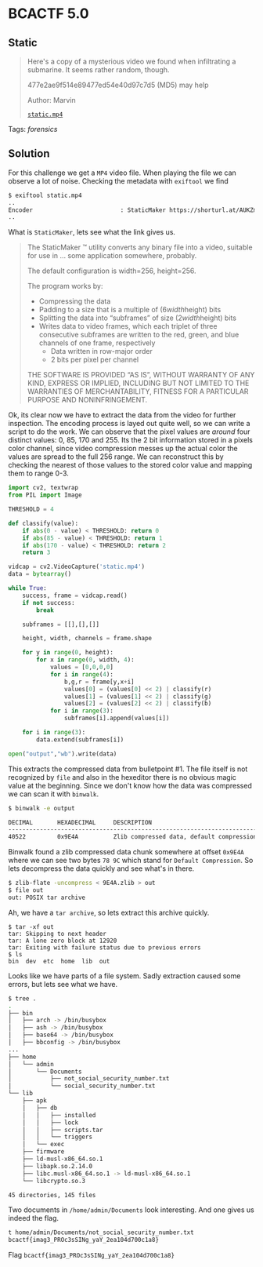 # BCACTF 5.0

## Static

> Here's a copy of a mysterious video we found when infiltrating a submarine. It seems rather random, though.
> 
> 477e2ae9f514e89477ed54e40d97c7d5 (MD5) may help
> 
> Author: Marvin
> 
> [`static.mp4`](static.mp4)

Tags: _forensics_

## Solution
For this challenge we get a `MP4` video file. When playing the file we can observe a lot of noise. Checking the metadata with `exiftool` we find

```bash
$ exiftool static.mp4
..
Encoder                         : StaticMaker https://shorturl.at/AUKZm
..
```

What is `StaticMaker`, lets see what the link gives us.

> The StaticMaker ™ utility converts any binary file into a video, suitable for use in … some application somewhere, probably.
> 
> The default configuration is width=256, height=256.
> 
> The program works by:
> * Compressing the data
> * Padding to a size that is a multiple of (6*width*height) bits
> * Splitting the data into “subframes” of size (2*width*height) bits
> * Writes data to video frames, which each triplet of three consecutive subframes are written to the red, green, and blue channels of one frame, respectively
>   * Data written in row-major order
>   * 2 bits per pixel per channel
> 
> THE SOFTWARE IS PROVIDED “AS IS”, WITHOUT WARRANTY OF ANY KIND, EXPRESS OR IMPLIED, INCLUDING BUT NOT LIMITED TO THE WARRANTIES OF MERCHANTABILITY, FITNESS FOR A PARTICULAR PURPOSE AND NONINFRINGEMENT.

Ok, its clear now we have to extract the data from the video for further inspection. The encoding process is layed out quite well, so we can write a script to do the work. We can observe that the pixel values are *around* four distinct values: 0, 85, 170 and 255. Its the 2 bit information stored in a pixels color channel, since video compression messes up the actual color the values are spread to the full 256 range. We can reconstruct this by checking the nearest of those values to the stored color value and mapping them to range 0-3.

```python
import cv2, textwrap
from PIL import Image

THRESHOLD = 4

def classify(value):
    if abs(0 - value) < THRESHOLD: return 0
    if abs(85 - value) < THRESHOLD: return 1
    if abs(170 - value) < THRESHOLD: return 2
    return 3

vidcap = cv2.VideoCapture('static.mp4')
data = bytearray()

while True:
    success, frame = vidcap.read()
    if not success:
        break

    subframes = [[],[],[]]

    height, width, channels = frame.shape

    for y in range(0, height):
        for x in range(0, width, 4):
            values = [0,0,0,0]
            for i in range(4):
                b,g,r = frame[y,x+i]
                values[0] = (values[0] << 2) | classify(r)
                values[1] = (values[1] << 2) | classify(g)
                values[2] = (values[2] << 2) | classify(b)
            for i in range(3):
                subframes[i].append(values[i])

    for i in range(3):
        data.extend(subframes[i])

open("output","wb").write(data)
```

This extracts the compressed data from bulletpoint #1. The file itself is not recognized by `file` and also in the hexeditor there is no obvious magic value at the beginning. Since we don't know how the data was compressed we can scan it with `binwalk`.

```bash
$ binwalk -e output

DECIMAL       HEXADECIMAL     DESCRIPTION
--------------------------------------------------------------------------------
40522         0x9E4A          Zlib compressed data, default compression
```

Binwalk found a zlib compressed data chunk somewhere at offset `0x9E4A` where we can see two bytes `78 9C` which stand for `Default Compression`. So lets decompress the data quickly and see what's in there.

```bash
$ zlib-flate -uncompress < 9E4A.zlib > out
$ file out
out: POSIX tar archive
```

Ah, we have a `tar archive`, so lets extract this archive quickly.

```
$ tar -xf out
tar: Skipping to next header
tar: A lone zero block at 12920
tar: Exiting with failure status due to previous errors
$ ls
bin  dev  etc  home  lib  out
```

Looks like we have parts of a file system. Sadly extraction caused some errors, but lets see what we have.

```bash
$ tree .
.
├── bin
│   ├── arch -> /bin/busybox
│   ├── ash -> /bin/busybox
│   ├── base64 -> /bin/busybox
│   ├── bbconfig -> /bin/busybox
...
├── home
│   └── admin
│       └── Documents
│           ├── not_social_security_number.txt
│           └── social_security_number.txt
└── lib
    ├── apk
    │   ├── db
    │   │   ├── installed
    │   │   ├── lock
    │   │   ├── scripts.tar
    │   │   └── triggers
    │   └── exec
    ├── firmware
    ├── ld-musl-x86_64.so.1
    ├── libapk.so.2.14.0
    ├── libc.musl-x86_64.so.1 -> ld-musl-x86_64.so.1
    └── libcrypto.so.3

45 directories, 145 files
```

Two documents in `/home/admin/Documents` look interesting. And one gives us indeed the flag.

```bash
t home/admin/Documents/not_social_security_number.txt
bcactf{imag3_PROc3sSINg_yaY_2ea104d700c1a8}
```

Flag `bcactf{imag3_PROc3sSINg_yaY_2ea104d700c1a8}`